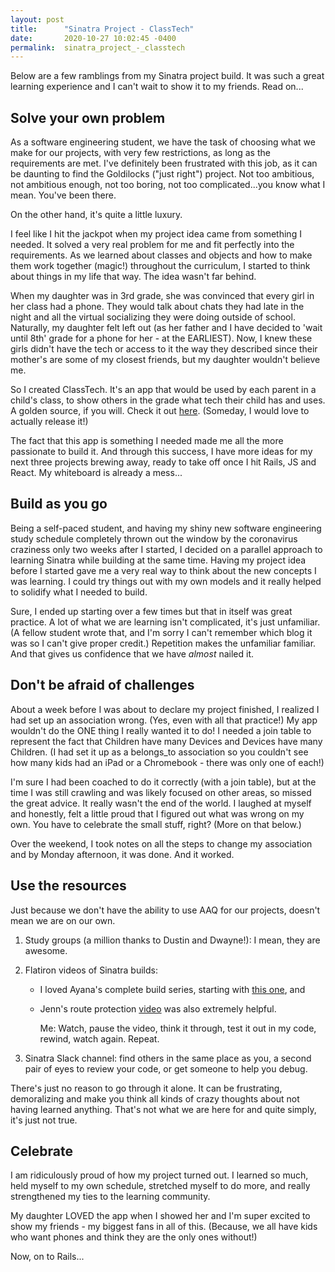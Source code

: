 ```yaml
---
layout: post
title:      "Sinatra Project - ClassTech"
date:       2020-10-27 10:02:45 -0400
permalink:  sinatra_project_-_classtech
---
```



Below are a few ramblings from my Sinatra project build. It was such a great learning experience and I can't wait to show it to my friends. Read on...

## Solve your own problem

As a software engineering student, we have the task of choosing what we make for our projects, with very few restrictions, as long as the requirements are met. I've definitely been frustrated with this job, as it can be daunting to find the Goldilocks ("just right") project.  Not too ambitious, not ambitious enough, not too boring, not too complicated...you know what I mean. You've been there.

On the other hand, it's quite a little luxury. 

I feel like I hit the jackpot when my project idea came from something I needed. It solved a very real problem for me and fit perfectly into the requirements.  As we learned about classes and objects and how to make them work together (magic!) throughout the curriculum, I started to think about things in my life that way. The idea wasn't far behind. 

When my daughter was in 3rd grade, she was convinced that every girl in her class had a phone. They would talk about chats they had late in the night and all the virtual socializing they were doing outside of school. Naturally, my daughter felt left out (as her father and I have decided to 'wait until 8th' grade for a phone for her - at the EARLIEST). Now, I knew these girls didn't have the tech or access to it the way they described since their mother's are some of my closest friends, but my daughter wouldn't believe me. 

So I created ClassTech. It's an app that would be used by each parent in a child's class, to show others in the grade what tech their child has and uses. A golden source, if you will. Check it out <a href="https://github.com/sparsell/classtech">here</a>.  (Someday, I would love to actually release it!)

The fact that this app is something I needed made me all the more passionate to build it. And through this success, I have more ideas for my next three projects brewing away, ready to take off once I hit Rails, JS and React. My whiteboard is already a mess...

## Build as you go

Being a self-paced student, and having my shiny new software engineering study schedule completely thrown out the window by the coronavirus craziness only two weeks after I started, I decided on a parallel approach to learning Sinatra while building at the same time.  Having my project idea before I started gave me a very real way to think about the new concepts I was learning. I could try things out with my own models and it really helped to solidify what I needed to build. 

Sure, I ended up starting over a few times but that in itself was great practice. A lot of what we are learning isn't complicated, it's just unfamiliar. (A fellow student wrote that, and I'm sorry I can't remember which blog it was so I can't give proper credit.) Repetition makes the unfamiliar familiar. And that gives us confidence that we have *almost* nailed it. 

## Don't be afraid of challenges

About a week before I was about to declare my project finished, I realized I had set up an association  wrong. (Yes, even with all that practice!) My app wouldn't do the ONE thing I really wanted it to do!  I needed a join table to represent the fact that Children have many Devices and Devices have many Children. (I had set it up as a belongs_to association so you couldn't see how many kids had an iPad or a Chromebook - there was only one of each!)

I'm sure I had been coached to do it correctly (with a join table), but at the time I was still crawling and was likely focused on other areas, so missed the great advice. It really wasn't the end of the world. I laughed at myself and honestly, felt a little proud that I figured out what was wrong on my own. You have to celebrate the small stuff, right? (More on that below.)

Over the weekend, I took notes on all the steps to change my association and by Monday afternoon, it was done. And it worked. 

## Use the resources

Just because we don't have the ability to use AAQ for our projects, doesn't mean we are on our own. 

1. Study groups (a million thanks to Dustin and Dwayne!): I mean, they are awesome. 
2. Flatiron videos of Sinatra builds: 
    - I loved Ayana's complete build series, starting with <a href="https://www.youtube.com/watch?v=ce7yZGWTrOk&feature=emb_err_woyt">this one</a>, and
    - Jenn's route protection <a href="https://instruction.learn.co/student/video_lectures#/343">video</a> was also extremely helpful.

        Me: Watch, pause the video, think it through, test it out in my code, rewind, watch again. Repeat. 

3. Sinatra Slack channel: find others in the same place as you, a second pair of eyes to review your code, or get someone to help you debug. 

There's just no reason to go through it alone. It can be frustrating, demoralizing and make you think all kinds of crazy thoughts about not having learned anything. That's not what we are here for and quite simply, it's just not true. 

## Celebrate

I am ridiculously proud of how my project turned out.  I learned so much, held myself to my own schedule, stretched myself to do more, and really strengthened my ties to the learning community. 

My daughter LOVED the app when I showed her and I'm super excited to show my friends - my biggest fans in all of this. (Because, we all have kids who want phones and think they are the only ones without!)

Now, on to Rails...
